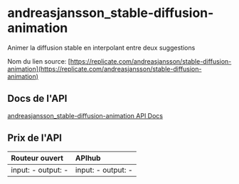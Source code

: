 # andreasjansson_stable-diffusion-animation

Animer la diffusion stable en interpolant entre deux suggestions

Nom du lien source: [https://replicate.com/andreasjansson/stable-diffusion-animation](https://replicate.com/andreasjansson/stable-diffusion-animation)

## Docs de l'API

[andreasjansson_stable-diffusion-animation API Docs](../apis/fr/andreasjansson_stable-diffusion-animation.md)

## Prix de l'API

| Routeur ouvert | APIhub |
|:---|:---|
| input: - output: - | input: - output: - |
